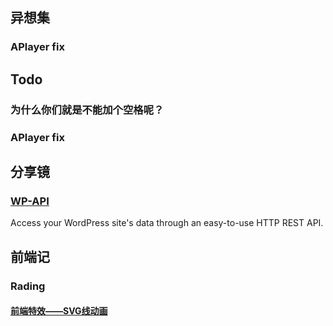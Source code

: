 ## 异想集

### APlayer fix

## Todo

### 为什么你们就是不能加个空格呢？

### APlayer fix

## 分享镜

### [WP-API](https://github.com/WP-API/WP-API)

Access your WordPress site's data through an easy-to-use HTTP REST API.

## 前端记

### Rading

#### [前端特效——SVG线动画](http://www.w3ctrain.com/2015/08/20/svg-animation/)